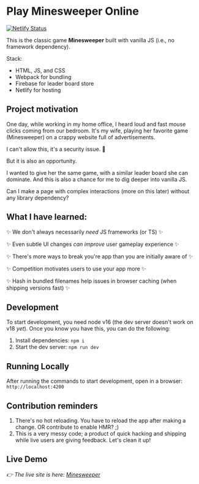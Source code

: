 # Play Minesweeper Online
[![Netlify Status](https://api.netlify.com/api/v1/badges/172478bd-afc5-4e47-95ba-d9ab814248fb/deploy-status)](https://app.netlify.com/sites/mnswpr/deploys)

This is the classic game **Minesweeper** built with vanilla JS (i.e., no framework dependency).

Stack:
- HTML, JS, and CSS
- Webpack for bundling
- Firebase for leader board store
- Netlify for hosting

## Project motivation
One day, while working in my home office, I heard loud and fast mouse clicks coming from our bedroom. It's my wife, playing her favorite game (Minesweeper) on a crappy website full of advertisements.

I can't allow this, it's a security issue. 🤣

But it is also an opportunity.

I wanted to give her the same game, with a similar leader board she can dominate. And this is also a chance for me to dig deeper into vanilla JS.

Can I make a page with complex interactions (more on this later) without any library dependency?

## What I have learned:

✨ We don't always necessarily *need* JS frameworks (or TS) ✨

✨ Even subtle UI changes *can improve* user gameplay experience ✨

✨ There's more ways to break you're app than you are initially aware of ✨

✨ Competition motivates users to use your app more ✨

✨ Hash in bundled filenames help issues in browser caching (when shipping versions fast) ✨
## Development
To start development, you need node v16 (the dev server doesn't work on v18 *yet*). Once you know you have this, you can do the following:
1. Install dependencies: `npm i`
2. Start the dev server: `npm run dev`

## Running Locally
After running the commands to start development, open in a browser: `http://localhost:4200`

## Contribution reminders

1. There's no hot reloading. You have to reload the app after making a change. OR contribute to enable HMR? ;)
2. This is a very messy code; a product of quick hacking and shipping while live users are giving feedback. Let's clean it up!

## Live Demo
*👉 The live site is here: [Minesweeper](https://mnswpr.com)*
